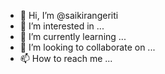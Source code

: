 - 👋 Hi, I’m @saikirangeriti
- 👀 I’m interested in ...
- 🌱 I’m currently learning ...
- 💞️ I’m looking to collaborate on ...
- 📫 How to reach me ...

<!---
saikirangeriti/saikirangeriti is a ✨ special ✨ repository because its `README.md` (this file) appears on your GitHub profile.
You can click the Preview link to take a look at your changes.
--->
